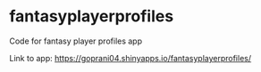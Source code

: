 # fantasyplayerprofiles

Code for fantasy player profiles app

Link to app: https://goprani04.shinyapps.io/fantasyplayerprofiles/
